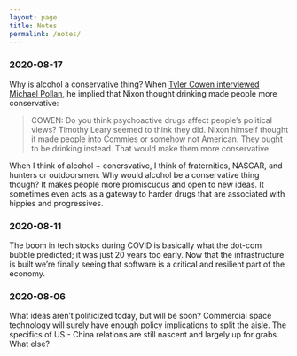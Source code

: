 ```yaml
---
layout: page
title: Notes
permalink: /notes/
---
```


### 2020-08-17

Why is alcohol a conservative thing? When [Tyler Cowen interviewed Michael Pollan](https://conversationswithtyler.com/episodes/michael-pollan/), he implied that Nixon thought drinking made people more conservative:

> COWEN: Do you think psychoactive drugs affect people’s political views? Timothy Leary seemed to think they did. Nixon himself thought it made people into Commies or somehow not American. They ought to be drinking instead. That would make them more conservative.

When I think of alcohol + conersvative, I think of fraternities, NASCAR, and hunters or outdoorsmen. Why would alcohol be a conservative thing though? It makes people more promiscuous and open to new ideas. It sometimes even acts as a gateway to harder drugs that are associated with hippies and progressives. 


### 2020-08-11

The boom in tech stocks during COVID is basically what the dot-com bubble predicted; it was just 20 years too early. Now that the infrastructure is built we’re finally seeing that software is a critical and resilient part of the economy.


### 2020-08-06

What ideas aren’t politicized today, but will be soon? Commercial space technology will surely have enough policy implications to split the aisle. The specifics of US - China relations are still nascent and largely up for grabs. What else?
